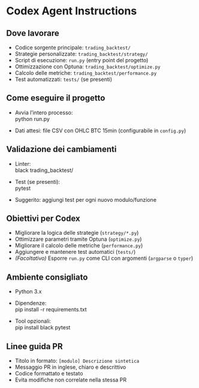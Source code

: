 # Codex Agent Instructions

##  Dove lavorare
- Codice sorgente principale: `trading_backtest/`
- Strategie personalizzate: `trading_backtest/strategy/`
- Script di esecuzione: `run.py` (entry point del progetto)
- Ottimizzazione con Optuna: `trading_backtest/optimize.py`
- Calcolo delle metriche: `trading_backtest/performance.py`
- Test automatizzati: `tests/` (se presenti)

##  Come eseguire il progetto
- Avvia l’intero processo:  
  python run.py

- Dati attesi: file CSV con OHLC BTC 15min (configurabile in `config.py`)

##  Validazione dei cambiamenti
- Linter:  
  black trading_backtest/

- Test (se presenti):  
  pytest

- Suggerito: aggiungi test per ogni nuovo modulo/funzione

##  Obiettivi per Codex
- Migliorare la logica delle strategie (`strategy/*.py`)
- Ottimizzare parametri tramite Optuna (`optimize.py`)
- Migliorare il calcolo delle metriche (`performance.py`)
- Aggiungere e mantenere test automatici (`tests/`)
- *(Facoltativo)* Esporre `run.py` come CLI con argomenti (`argparse` o `typer`)

##  Ambiente consigliato
- Python 3.x
- Dipendenze:  
  pip install -r requirements.txt

- Tool opzionali:  
  pip install black pytest

##  Linee guida PR
- Titolo in formato: `[modulo] Descrizione sintetica`
- Messaggio PR in inglese, chiaro e descrittivo
- Codice formattato e testato
- Evita modifiche non correlate nella stessa PR

